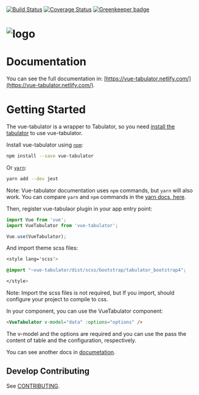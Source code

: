 [![Build Status](https://travis-ci.org/angeliski/vue-tabulator.svg?branch=master)](https://travis-ci.org/angeliski/vue-tabulator) [![Coverage Status](https://coveralls.io/repos/github/angeliski/vue-tabulator/badge.svg?branch=master)](https://coveralls.io/github/angeliski/vue-tabulator?branch=master) [![Greenkeeper badge](https://badges.greenkeeper.io/angeliski/vue-tabulator.svg)](https://greenkeeper.io/)

# ![logo](./docs/.vuepress/public/assets/img/logo.png)

# Documentation

You can see the full documentation in: [https://vue-tabulator.netlify.com/](https://vue-tabulator.netlify.com/).

# Getting Started

The vue-tabulator is a wrapper to Tabulator, so you need [install the tabulator](http://tabulator.info/docs/4.2/install#sources-npm) to use vue-tabulator.

Install vue-tabulator using [`npm`](https://www.npmjs.com/package/vue-tabulator):

```bash
npm install --save vue-tabulator
```

Or [`yarn`](https://yarnpkg.com/en/package/vue-tabulator):

```bash
yarn add --dev jest
```

Note: Vue-tabulator documentation uses `npm` commands, but `yarn` will also work. You can compare `yarn` and `npm` commands in the [yarn docs, here](https://yarnpkg.com/en/docs/migrating-from-npm#toc-cli-commands-comparison).

Then, register vue-tabulaor plugin in your app entry point:

```javascript
import Vue from 'vue';
import VueTabulator from 'vue-tabulator';

Vue.use(VueTabulator);
```

And import theme scss files:

```css
<style lang='scss'>

@import "~vue-tabulator/dist/scss/bootstrap/tabulator_bootstrap4";

</style>
```

Note: Import the scss files is not required, but If you import, should configure your project to compile to css.

In your component, you can use the VueTabulator component:

```html
<VueTabulator v-model="data" :options="options" />
```

The v-model and the options are required and you can use the pass the content of table and the configuration, respectively.

You can see another docs in [documetation](https://vue-tabulator.netlify.com/).

## Develop Contributing

See [CONTRIBUTING](./.github/CONTRIBUTING).